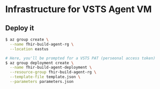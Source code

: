 # Infrastructure for VSTS Agent VM

## Deploy it

```sh
$ az group create \
  --name fhir-build-agent-rg \
  --location eastus

# Here, you'll be prompted for a VSTS PAT (perseonal access token)
$ az group deployment create \
  --name fhir-build-agent-deployment \
  --resource-group fhir-build-agent-rg \
  --template-file template.json \
  --parameters parameters.json
  
```

